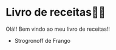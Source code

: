 # Livro de receitas:man_cook:



Olá!! Bem vindo ao meu livro de receitas!! 

- Strogronoff de Frango	

